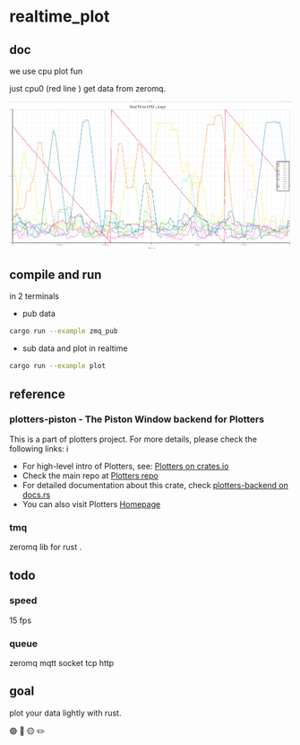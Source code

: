 # realtime_plot

## doc

we use cpu plot fun

just cpu0 (red line ) get data from zeromq.

![realtime_plot.png](realtime_plot.png)
## compile and run

in 2 terminals 
* pub data
```sh
cargo run --example zmq_pub
```
* sub data and plot in realtime
```sh
cargo run --example plot
```

## reference

###  plotters-piston - The Piston Window backend for Plotters

This is a part of plotters project. For more details, please check the following links:
i
- For high-level intro of Plotters, see: [Plotters on crates.io](https://crates.io/crates/plotters)
- Check the main repo at [Plotters repo](https://github.com/38/plotters.git)
- For detailed documentation about this crate, check [plotters-backend on docs.rs](https://docs.rs/plotters-backend/)
- You can also visit Plotters [Homepage](https://plotters-rs.github.io)

### tmq
zeromq lib for rust .
## todo
### speed 
15 fps
### queue
zeromq
mqtt
socket
tcp 
http

## goal

plot your data lightly with rust.

🟢  🔴  🟡    ✏️